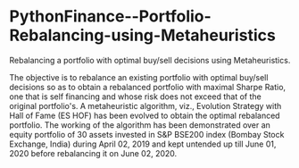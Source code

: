 # PythonFinance--Portfolio-Rebalancing-using-Metaheuristics
Rebalancing a portfolio with optimal buy/sell decisions using Metaheuristics.


The objective is to rebalance an existing portfolio with optimal buy/sell decisions so as to obtain a rebalanced portfolio with maximal Sharpe Ratio, one that  is self financing and whose risk does not exceed that of the original portfolio's. 
A metaheuristic algorithm, viz., Evolution Strategy with Hall of Fame (ES HOF) has been evolved to obtain the optimal rebalanced portfolio. 
The working of the algorithm has been demonstrated over an equity portfolio of 30 assets invested in S&P BSE200 index (Bombay Stock Exchange, India) during April 02, 2019 and kept untended up till June 01, 2020 before rebalancing it on June 02, 2020. 

